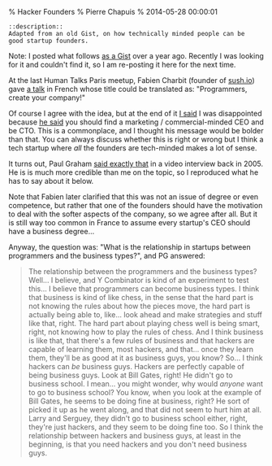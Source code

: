 % Hacker Founders
% Pierre Chapuis
% 2014-05-28 00:00:01

    ::description::
    Adapted from an old Gist, on how technically minded people can be
    good startup founders.


Note: I posted what follows [as a Gist](https://gist.github.com/catwell/5387617) over a year ago. Recently I was looking for it and couldn't find it, so I am re-posting it here for the next time.

At the last Human Talks Paris meetup, Fabien Charbit (founder of [sush.io](http://sush.io)) gave [a talk](http://humantalks.com/talks/131-developpeurs-montez-votre-boite) in French whose title could be translated as: "Programmers, create your company!"

Of course I agree with the idea, but at the end of it [I said](http://www.youtube.com/watch?v=0nxDKTJ5Ovc#t=641s) I was disappointed because [he said](http://www.youtube.com/watch?v=0nxDKTJ5Ovc#t=439s) you should find a marketing / commercial-minded CEO and be CTO. This is a commonplace, and I thought his message would be bolder than that. You can always discuss whether this is right or wrong but I think a tech startup where *all* the founders are tech-minded makes a lot of sense.

It turns out, Paul Graham [said exactly that](http://www.youtube.com/watch?v=BDA0t49AaZ4#t=1383s) in a video interview back in 2005. He is is much more credible than me on the topic, so I reproduced what he has to say about it below.

Note that Fabien later clarified that this was not an issue of degree or even competence, but rather that one of the founders should have the motivation to deal with the softer aspects of the company, so we agree after all. But it is still way too common in France to assume every startup's CEO should have a business degree...

Anyway, the question was: "What is the relationship in startups between programmers and the business types?", and PG answered:

> The relationship between the programmers and the business types? Well...
> I believe, and Y Combinator is kind of an experiment to test this...
> I believe that programmers can become business types. I think that business is
> kind of like chess, in the sense that the hard part is not knowing the rules
> about how the pieces move, the hard part is actually being able to, like...
> look ahead and make strategies and stuff like that, right. The hard part about
> playing chess well is being smart, right, not knowing how to play the rules of
> chess. And I think business is like that, that there's a few rules of business
> and that hackers are capable of learning them, most hackers, and that...
> once they learn them, they'll be as good at it as business guys, you know?
> So... I think hackers can *be* business guys. Hackers are perfectly capable
> of being business guys. Look at Bill Gates, right! He didn't go to business
> school. I mean... you might wonder, why would *anyone* want to go to business
> school? You know, when you look at the example of Bill Gates, he seems to be
> doing fine at business, right? He sort of picked it up as he went along,
> and that did not seem to hurt him at all. Larry and Serguey, they didn't go to
> business school either, right, they're just hackers, and they seem to be doing
> fine too. So I think the relationship between hackers and business guys, at
> least in the beginning, is that you need hackers and you don't need business
> guys.
